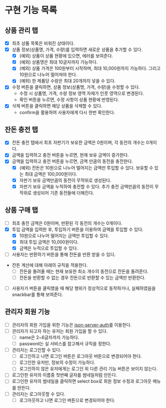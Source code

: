 # 구현 기능 목록

## 상품 관리 탭

- [x] 최초 상품 목록은 비워진 상태이다.
- [x] 상품 정보(상품명, 가격, 수량)를 입력하면 새로운 상품을 추가할 수 있다.
  - [x] (예외) 상품이 상품 현황에 있으면, 에러를 보여준다.
  - [x] (예외) 상품명은 최대 10글자까지 가능하다.
  - [x] (예외) 상품 가격은 100원부터 시작하며, 최대 10,000원까지 가능하다. 그리고 10원으로 나누어 떨어져야 한다.
  - [x] (예외) 한 제품당 수량은 최대 20개까지 넣을 수 있다.
- [x] 수정 버튼을 클릭하면, 상품 정보(상품명, 가격, 수량)을 수정할 수 있다.
  - 수정 시 상품명, 가격, 수량 정보 영역 자체가 인풋 영역으로 변경된다.
  - 확인 버튼을 누르면, 수정 사항이 상품 현황에 반영된다.
- [x] 삭제 버튼을 클릭하면 해당 상품을 삭제할 수 있다.
  - confirm을 활용하여 사용자에게 다시 한번 확인한다.

## 잔돈 충전 탭

- [x] 잔돈 충전 탭에서 최초 자판기가 보유한 금액은 0원이며, 각 동전의 개수는 0개이다.
- [x] 금액을 입력하고 충전 버튼을 누르면, 현재 보유 금액이 증가한다.
- [x] 금액을 입력하고 충전 버튼을 누르면, 금액 만큼의 동전을 충전한다.
  - [x] (예외) 잔돈은 10원으로 나누어 떨어지는 금액만 투입할 수 있다. 보유할 수 있는 최대 금액은 100,000원이다.
  - [x] 자판기 보유 금액만큼의 동전이 무작위로 생성된다.
  - [x] 자판기 보유 금액을 누적하여 충전할 수 있다. 추가 충전 금액만큼의 동전이 무작위로 생성되어 기존 동전들에 더해진다.

## 상품 구매 탭

- [ ] 최초 충전 금액은 0원이며, 반환된 각 동전의 개수는 0개이다.
- [x] 투입 금액을 입력한 후, 투입하기 버튼을 이용하여 금액을 투입할 수 있다.
  - [x] 10원으로 나누어 떨어지는 금액만 투입할 수 있다.
  - [x] 최대 투입 금액은 10,000원이다.
  - [x] 금액은 누적으로 투입할 수 있다.
- [ ] 사용자는 반환하기 버튼을 통해 잔돈을 반환 받을 수 있다.
- 잔돈 계산에 대해 아래의 규칙을 적용한다.
  - [ ] 잔돈을 돌려줄 때는 현재 보유한 최소 개수의 동전으로 잔돈을 돌려준다.
  - [ ] 잔돈을 반환할 수 없는 경우 잔돈으로 반환할 수 있는 금액만 반환한다.
- [ ] 사용자가 버튼을 클릭했을 때 해당 행위가 정상적으로 동작하거나, 실패하였음을 snackbar를 통해 보여준다.

## 관리자 회원 기능

- [ ] 관리자의 회원 가입을 위한 기능은 [json-server-auth](https://www.npmjs.com/package/json-server-auth)를 이용한다.
- [ ] 관리자가 되고자 하는 유저는 회원 가입을 할 수 있다.
  - [ ] name은 2~6글자까지 가능하다.
  - [ ] password는 실 서비스를 참고해서 규칙을 정한다.
- [ ] 관리자는 로그인할 수 있다.
  - [ ] 로그인하고 나면 로그인 버튼은 로그아웃 버튼으로 변경되어야 한다.
  - [ ] 로그인한 유저만, 정보의 수정이 가능하다.
  - [ ] 로그인하지 않은 유저에게는 로그인 외 다른 관리 기능 버튼은 보이지 않는다.
- [ ] 로그인한 유저의 이름중 첫번째 글자를 썸네일처럼 만든다.
- [ ] 로그인한 유저의 썸네일을 클릭하면 select box로 회원 정보 수정과 로그아웃 메뉴를 만든다.
- [ ] 관리자는 로그아웃할 수 있다.
  - [ ] 로그아웃하고 나면 로그인 버튼으로 변경되어야 한다.

